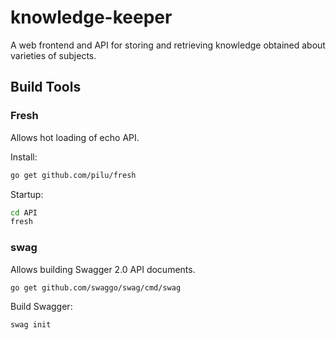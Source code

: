 # knowledge-keeper

A web frontend and API for storing and retrieving knowledge obtained about varieties of subjects.

## Build Tools

### Fresh

Allows hot loading of echo API.

Install:

```sh
go get github.com/pilu/fresh
```

Startup:

```sh
cd API
fresh
```

### swag

Allows building Swagger 2.0 API documents.

```sh
go get github.com/swaggo/swag/cmd/swag
```

Build Swagger:

```sh
swag init
```
